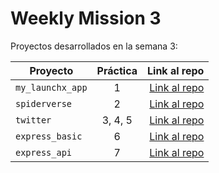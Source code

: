 # Weekly Mission 3

Proyectos desarrollados en la semana 3:

| Proyecto | Práctica | Link al repo |
| ------------- |:-------------:| -----:|
|`my_launchx_app`|1|[Link al repo](https://github.com/SaulDelCarmenH/playbook/tree/main/weekly_mission_3/my_launchx_app)|
|`spiderverse`|2|[Link al repo](https://github.com/SaulDelCarmenH/playbook/tree/main/weekly_mission_3/spiderverse)|
|`twitter`|3, 4, 5|[Link al repo](https://github.com/SaulDelCarmenH/playbook/tree/main/weekly_mission_3/twitter)|
|`express_basic`|6|[Link al repo](https://github.com/SaulDelCarmenH/playbook/tree/main/weekly_mission_3/express_basic)|
|`express_api`|7|[Link al repo](https://github.com/SaulDelCarmenH/playbook/tree/main/weekly_mission_3/express_basic)|
